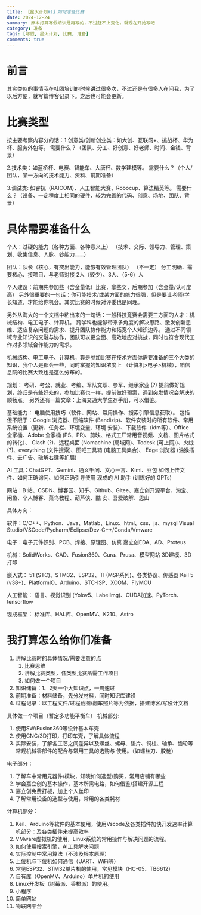 ```yaml
---
title: 【星火计划#1】如何准备比赛
date: 2024-12-24
summary: 原本打算寒假培训是再写的，不过赶不上变化，就现在开始写吧
category: 准备
tags: [寒假, 星火计划, 比赛, 准备]
comments: true
---
```


# 前言

其实类似的事情我在社团培训的时候讲过很多次，不过还是有很多人在问我，为了以后方便，就写篇博客记录下。之后也可能会更新。

# 比赛类型

按主要考察内容分的话：1.创意类/创新创业类：如大创、互联网+、挑战杯、华为杯、服务外包等。
需要什么？（团队、分工、好创意、好老师、时间、金钱、背景）

2.技术类：如蓝桥杯、电赛、智能车、大唐杯、数学建模等。
需要什么？（个人/团队，某一方向的技术能力、资料、前期准备）

3.调试类: 如睿抗（RAICOM）、人工智能大赛、Robocup、算法精英等。
需要什么？（设备、一定程度上相同的硬件，较为完善的代码、创意、场地、团队、背景）

# 具体需要准备什么

个人：过硬的能力（各种方面、各种意义上）
（技术、交际、领导力、管理、策划、收集信息、人脉、钞能力……）

团队：队长（核心，有突出能力，能够有效管理团队）
（不一定）
分工明确、需要核心、接项目、与老师对接
2人（较少）、3人、（5-6）人

个人建议：前期先参加些（含金量低）比赛，拿些奖，后期参加（含金量/认可度高）
另外很重要的一句话：你可能技术/或某方面的能力很强，但是要让老师/学长知道，才能给你机会。其实比赛的时候对评委也是同理。

另外从海大的一个文档中粘出来的一句话：一般科技竞赛会需要三方面的人才：机械结构、电工电子、计算机。
跨学科也能够带来多角度的解决思路、激发创新思维、适应复杂问题的需求、提升团队协作能力和拓宽个人知识边界。
通过不同领域专业知识的交融与协作，团队可以更全面、高效地应对挑战，同时也符合现代工作对多领域合作能力的需求。

机械结构、电工电子、计算机，算是参加比赛在技术方面你需要准备的三个大类的知识，我个人是都会一些，同时掌握的知识浓度上
（计算机>电子>机械），咱信息院的比赛大致也是这么分布的。

规划：
考研、考公、就业、考编、军队文职、参军、继承家业 (?)
提前做好规划，终归是有些好处的，参加比赛也一样，提前做好预案，遇到突发情况会解决的顺畅点。
另外还有一篇文章：上海交通大学生存手册，可以借鉴。

基础能力：
电脑使用技巧（软件、网站、常用操作、搜索引擎信息获取）。
包括但不限于：Google 浏览器、压缩软件 (Bandizip)、软件安装时的所有软件、常用系统设置（更新、任务栏、环境变量、环境
安装）、下载软件（idm等）、Office 全家桶、Adobe 全家桶 (PS、PR)、剪映、格式工厂常用音视频、文档、图片格式的转化）、
Clash (?)、远程桌面 (Nomachine (局域网)、Todesk (可上网))、火绒 (?)、everything (文件搜索)、图吧工具箱 (电脑工具集合)、
Edge 浏览器 (油猴插件、去广告、破解右键等扩展)

AI 工具：ChatGPT、Gemini、通义千问、文心一言、Kimi、豆包
如何上传文件、如何正确询问、如何正确引导使用
现成的 AI 助手 (训练好的 GPTs)

网站：B 站、CSDN、博客园、知乎、Github、Gitee、嘉立创开源平台、淘宝、闲鱼、个人博客、菜鸟教程、葫芦侠、酷
安、吾爱破解、恩山

具体方向：

软件：C/C++、Python、Java、Matlab、Linux、html、css、js、mysql
Visual Studio/VSCode/Pycharm/Eclipse/Dev-C++/Conda/Vmware

电子：电子元件识别、PCB、焊接、原理图、仿真
嘉立创EDA、AD、Proteus

机械：SolidWorks、CAD、Fusion360、Cura、Prusa、模型网站
3D建模、3D打印

嵌入式：
51 (STC)、STM32、ESP32、TI (MSP系列)、各类协议、传感器
Keil 5 (v38+)、PlatformIO、Arduino、STC-ISP、XCOM、FlyMCU

人工智能：
语言、视觉识别 (Yolov5、LabelImg)、CUDA加速、PyTorch、tensorflow

现成框架：
标准库、HAL库、OpenMV、K210、Astro

# 我打算怎么给你们准备

1. 讲解比赛时的具体情况/需要注意的点
   1. 比赛思维
   2. 讲解比赛类型，各类型比赛所需工作项目
   3. 如何做一个项目
2. 知识储备：1、2天一个大知识点，一周速过
3. 前期准备：材料储备，先分发材料，同时知识库建设
4. 过程记录：以工程文件/过程截图/翻车照片等为依据，搭建博客/写设计文档

具体做一个项目（暂定多功能平衡车）
机械部分:

1. 使用SW/Fusion360等设计基本车壳
2. 使用CNC/3D打印，打印车壳，了解具体流程
3. 实际安装，了解各工艺之间差异以及螺丝、螺母、垫片、铜柱、轴承、齿轮等常规机械零部件的配合与常用工具的选购与
   使用。（如螺丝刀、胶枪）

电子部分：

1. 了解车中常用元器件/模块，知晓如何选型/购买，常用店铺有哪些
2. 学会嘉立创的基本操作，基本所需电路，如何借鉴/搭建开源工程
3. 嘉立创免费打板，加上个人丝印
4. 了解常用设备的选型与使用，常用的各类耗材

计算机部分：

1. Keil、Arduino等软件的基本使用，使用Vscode及各类插件加快开发速率计算机部分：及各类插件来提高效率
2. VMware虚拟机的使用，Linux系统的常用操作与解决问题的流程。
3. 如何使用搜索引擎，AI工具解决问题
4. 实际控制中常用算法（不涉及根本原理）
5. 上位机与下位机如何通信（UART、WiFi等）
6. 常见ESP32、STM32单片机的使用，常见模块（HC-05、TB6612）
7. 自有库（OpenMV、Arduino）单片机的使用
8. Linux开发板（树莓派、香橙派）的使用。
9. 小程序
10. 简单网站
11. 物联网平台
